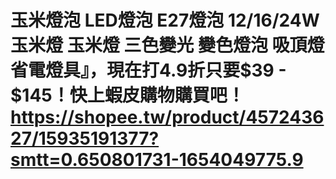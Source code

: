 # 玉米燈泡 LED燈泡 E27燈泡 12/16/24W玉米燈 玉米燈 三色變光 變色燈泡 吸頂燈 省電燈具』，現在打4.9折只要$39 - $145！快上蝦皮購物購買吧！https://shopee.tw/product/457243627/15935191377?smtt=0.650801731-1654049775.9